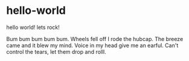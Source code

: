 # hello-world
hello world! lets rock!


Bum bum bum bum bum. Wheels fell off I rode the hubcap. 
The breeze came and it blew my mind. 
Voice in my head give me an earful.
Can't control the tears, let them drop and rolll. 
